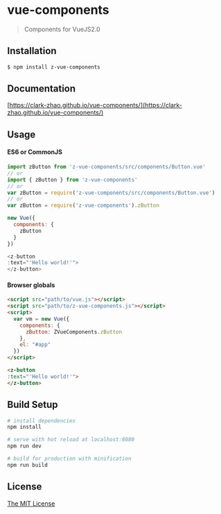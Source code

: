 # vue-components

> Components for VueJS2.0

## Installation
```bash
$ npm install z-vue-components
```

## Documentation
[https://clark-zhao.github.io/vue-components/](https://clark-zhao.github.io/vue-components/)

## Usage

#### ES6 or CommonJS
```js
import zButton from 'z-vue-components/src/components/Button.vue'
// or
import { zButton } from 'z-vue-components'
// or
var zButton = require('z-vue-components/src/components/Button.vue')
// or
var zButton = require('z-vue-components').zButton

new Vue({
  components: {
    zButton
  }
})

<z-button
:text="'Hello world!'">
</z-button>
```

#### Browser globals
```html
<script src="path/to/vue.js"></script>
<script src="path/to/z-vue-components.js"></script>
<script>
  var vm = new Vue({
    components: {
      zButton: ZVueComponents.zButton
    },
    el: "#app"
  })
</script>

<z-button
:text="'Hello world!'">
</z-button>
```

## Build Setup
``` bash
# install dependencies
npm install

# serve with hot reload at localhost:8080
npm run dev

# build for production with minification
npm run build
```
## License
[The MIT License](/LICENSE)
